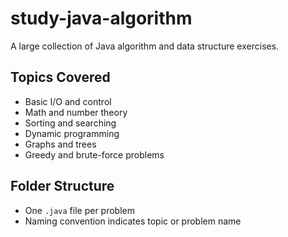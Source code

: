 # study-java-algorithm

A large collection of Java algorithm and data structure exercises.

## Topics Covered

- Basic I/O and control
- Math and number theory
- Sorting and searching
- Dynamic programming
- Graphs and trees
- Greedy and brute-force problems

## Folder Structure

- One `.java` file per problem
- Naming convention indicates topic or problem name
